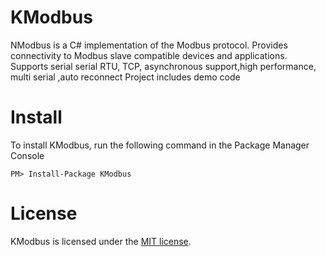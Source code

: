 KModbus
=======

NModbus is a C# implementation of the Modbus protocol.
Provides connectivity to Modbus slave compatible devices and applications.
Supports serial serial RTU, TCP, asynchronous support,high performance, multi serial ,auto reconnect 
Project includes demo code


Install
=======

To install KModbus, run the following command in the Package Manager Console

    PM> Install-Package KModbus


License
=======
KModbus is licensed under the [MIT license](LICENSE.txt).
